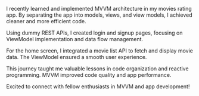 I recently learned and implemented MVVM architecture in my movies rating app. By separating the app into models, views, and view models, I achieved cleaner and more efficient code.

Using dummy REST APIs, I created login and signup pages, focusing on ViewModel implementation and data flow management.

For the home screen, I integrated a movie list API to fetch and display movie data. The ViewModel ensured a smooth user experience.

This journey taught me valuable lessons in code organization and reactive programming. MVVM improved code quality and app performance.

Excited to connect with fellow enthusiasts in MVVM and app development!



